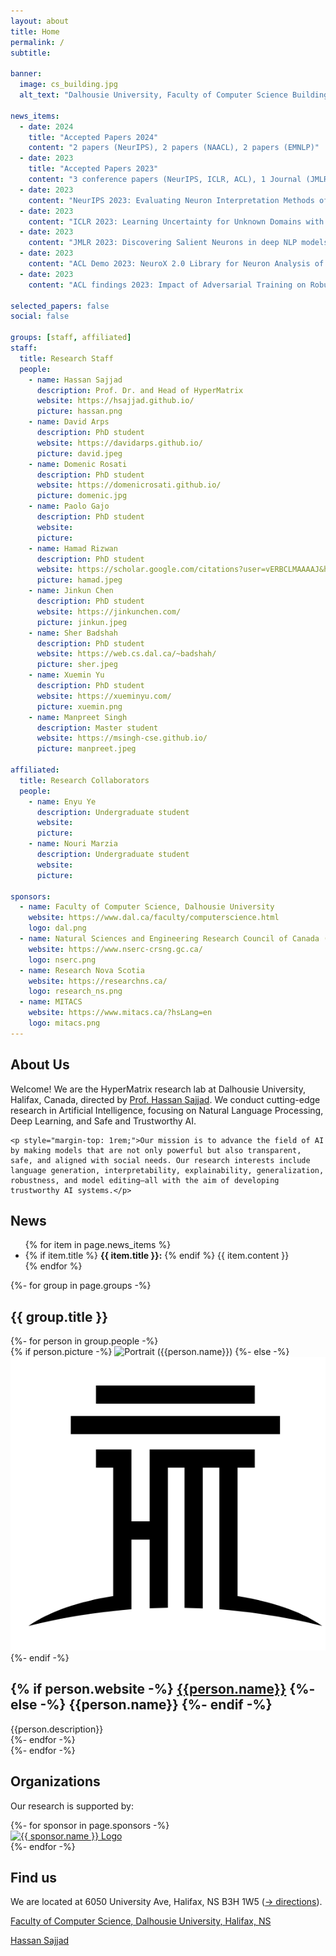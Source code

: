 ```yaml
---
layout: about
title: Home
permalink: /
subtitle: 

banner:
  image: cs_building.jpg 
  alt_text: "Dalhousie University, Faculty of Computer Science Building"

news_items:
  - date: 2024
    title: "Accepted Papers 2024"
    content: "2 papers (NeurIPS), 2 papers (NAACL), 2 papers (EMNLP)"
  - date: 2023
    title: "Accepted Papers 2023"
    content: "3 conference papers (NeurIPS, ICLR, ACL), 1 Journal (JMLR), 3 demo papers (AAAI, ACL, EACL)"
  - date: 2023
    content: "NeurIPS 2023: Evaluating Neuron Interpretation Methods of NLP Models"
  - date: 2023
    content: "ICLR 2023: Learning Uncertainty for Unknown Domains with Zero-Target-Assumption"
  - date: 2023
    content: "JMLR 2023: Discovering Salient Neurons in deep NLP models"
  - date: 2023
    content: "ACL Demo 2023: NeuroX 2.0 Library for Neuron Analysis of Deep NLP Models"
  - date: 2023
    content: "ACL findings 2023: Impact of Adversarial Training on Robustness and Generalizability of Language Models"

selected_papers: false
social: false

groups: [staff, affiliated]
staff:
  title: Research Staff
  people:
    - name: Hassan Sajjad
      description: Prof. Dr. and Head of HyperMatrix
      website: https://hsajjad.github.io/
      picture: hassan.png
    - name: David Arps
      description: PhD student
      website: https://davidarps.github.io/
      picture: david.jpeg
    - name: Domenic Rosati
      description: PhD student
      website: https://domenicrosati.github.io/
      picture: domenic.jpg
    - name: Paolo Gajo
      description: PhD student
      website: 
      picture: 
    - name: Hamad Rizwan
      description: PhD student
      website: https://scholar.google.com/citations?user=vERBCLMAAAAJ&hl=en
      picture: hamad.jpeg
    - name: Jinkun Chen
      description: PhD student
      website: https://jinkunchen.com/
      picture: jinkun.jpeg
    - name: Sher Badshah
      description: PhD student
      website: https://web.cs.dal.ca/~badshah/
      picture: sher.jpeg
    - name: Xuemin Yu
      description: PhD student
      website: https://xueminyu.com/
      picture: xuemin.png
    - name: Manpreet Singh
      description: Master student
      website: https://msingh-cse.github.io/
      picture: manpreet.jpeg

affiliated:
  title: Research Collaborators
  people:
    - name: Enyu Ye
      description: Undergraduate student
      website: 
      picture: 
    - name: Nouri Marzia
      description: Undergraduate student
      website: 
      picture: 

sponsors:
  - name: Faculty of Computer Science, Dalhousie University
    website: https://www.dal.ca/faculty/computerscience.html
    logo: dal.png
  - name: Natural Sciences and Engineering Research Council of Canada (NSERC)
    website: https://www.nserc-crsng.gc.ca/
    logo: nserc.png
  - name: Research Nova Scotia
    website: https://researchns.ca/
    logo: research_ns.png
  - name: MITACS
    website: https://www.mitacs.ca/?hsLang=en
    logo: mitacs.png
---
```


<div class="projects">
  <h2 class="category">About Us</h2>
  <div class="about-content">
    Welcome! We are the HyperMatrix research lab at Dalhousie University, Halifax, Canada, directed by <a href="https://hsajjad.github.io/">Prof. Hassan Sajjad</a>. We conduct cutting-edge research in Artificial Intelligence, focusing on Natural Language Processing, Deep Learning, and Safe and Trustworthy AI.
    
    <p style="margin-top: 1rem;">Our mission is to advance the field of AI by making models that are not only powerful but also transparent, safe, and aligned with social needs. Our research interests include language generation, interpretability, explainability, generalization, robustness, and model editing—all with the aim of developing trustworthy AI systems.</p>
  </div>

  <h2 class="category">News</h2>
  <div class="news">
    <ul>
      {% for item in page.news_items %}
      <li class="news-item">
        {% if item.title %}
          <strong>{{ item.title }}:</strong>
        {% endif %}
        {{ item.content }}
      </li>
      {% endfor %}
    </ul>
  </div>

  {%- for group in page.groups -%}
    <h2 class="category">{{ group.title }}</h2>
    <div class="grid">
      {%- for person in group.people -%}
        <article class="grid-item card">
          {% if person.picture -%}
            <img class="avatar" src="/assets/img/{{person.picture}}" alt="Portrait ({{person.name}})" width="auto" height="auto">
          {%- else -%}
            <img class="avatar" src="/assets/img/hyper_matrix.png" alt="Portrait ({{person.name}})" width="auto" height="auto">
          {%- endif -%}
          <div class="card-body">
            <h2 class="card-title">
              {% if person.website -%}
                <a href="{{person.website}}">{{person.name}}</a>
              {%- else -%}
                {{person.name}}
              {%- endif -%}
            </h2>
            <div class="card-text">
              {{person.description}}
            </div>
          </div>
        </article>
      {%- endfor -%}
    </div>
  {%- endfor -%}

  <h2 class="category">Organizations</h2>
  <p>Our research is supported by:</p>
  <div class="sponsors">
    {%- for sponsor in page.sponsors -%}
      <div class="sponsor-item">
        <a href="{{ sponsor.website }}" target="_blank">
          <img src="/assets/img/{{ sponsor.logo }}" alt="{{ sponsor.name }} Logo">
        </a>
      </div>
    {%- endfor -%}
  </div>

  <h2 class="category">Find us</h2>
  <p>We are located at 6050 University Ave, Halifax, NS B3H 1W5 (<a href="/contact">→ directions</a>).</p>
  <p><a href="https://www.dal.ca/faculty/computerscience.html"><i class="fa fa-university" aria-hidden="true"></i> Faculty of Computer Science, Dalhousie University, Halifax, NS</a></p>
  <p><a href="https://twitter.com/hassaan84s"><i class="fab fa-twitter"></i> Hassan Sajjad</a></p>
</div>